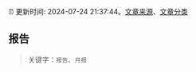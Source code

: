 :alarm_clock: 更新时间: 2024-07-24 21:37:44。[文章来源](/README.md)、[文章分类](/TAGS.md)

## 报告


> 关键字：`报告`、`月报`



